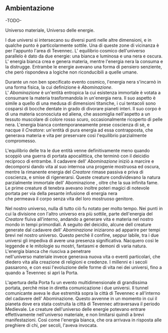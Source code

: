 ## Ambientazione

-TODO-

Universo materiale, Universo delle energie.

I due universi si intersecano su diversi punti nelle altre dimensioni, e in qualche punto è particolarmente sottile. Una di queste zone di vicinanza è per l'appunto l'area di Tevennec. L' equilibrio cosmico dell'universo parallelo è dato da due energie: una bianca e luminosa e una nera e oscura. L' energia bianca crea e genera materia, mentre l'energia nera la consuma e la distrugge. Entrambe le energie avevano una forma di pensiero senziente, che però rispondeva a logiche non riconducibili a quelle umane.

Durante un non ben specificato evento cosmico, l'energia nera s'incarnò in una forma fisica, la cui definizione è _Abominazione_.  
 L' _Abominazione_ è un'entità entropica la cui esistenza immortale è votata a consumare la materia trasformandola in un'energia nera. Il suo aspetto è simile a quello di una medusa di dimensioni titaniche, i cui tentacoli sono cosparsi di bocche dentate in grado di divorare pianeti interi. Il suo corpo è di una materia sconosciuta ed aliena, che assomiglia nell'aspetto a un tessuto muscolare di colore rosso scuro, occasionalmente ricoperto di pelle nera.  L'energia bianca contemporaneamente prese coscienza di sè, e nacque il _Creatore_: un'entità di pura energia ad essa contrapposta, che generava materia e vita per preservare così l'equilibrio parzialmente compromesso.

L'equilibrio delle tra le due entità venne definitivamente meno quando scoppiò una guerra di portata apocalittica, che terminò con il deicidio reciproco di entrambe. Il cadavere dell' _Abominazione_ iniziò a marcire e decomporsi dando vita al suo internoa una progenie mostruosa ed oscura, mentre la rimanente energia del _Creatore_ rimase passiva e priva di coscienza, e smise di rigenerarsi. Queste creature condividevano la natura parzialmente immortale dell' Abominazione , oltre che la sua infinita fame. Le prime creature di tenebra avevano inoltre poteri magici di notevole portata per via della pesante infusione di energia nera  
 che permeava il corpo senza vita del loro mostruoso genitore.

Nel nostro universo, nulla di tutto ciò fu notato per molto tempo. Nei punti in cui la divisione con l'altro universo era più sottile, parte dell'energia del _Creatore_ fluiva all'interno, andando a generare vita e materia nel nostro mondo in tempi primordiali. A seguito del deicidio, alcune dell creature generate dal cadavere dell' _Abominazione_ iniziarono ad apparire per tempi brevi nel nostro universo. Questo perchè il confine, seppur labile, tra i due universi gli impediva di avere una presenza significativa. Nacquero così le leggende e le mitologie su mostri, fantasmi e demoni di varia natura. L'energia bianca che riusciva a penetrare  
 nell'universo materiale invece generava nuova vita o eventi particolari, che diedero vita alla creazione di religioni e credenze. I millenni e i secoli passarono, e con essi l'evoluzione delle forme di vita nei dei universi, fino a quando a Tevennec si aprì la Porta.

L'apertura della Porta fu un evento multidimensionale di grandissima portata, perchè mise in diretta comunicazione i due universi. Il tunnel comunicante aveva le due estremità sopra la città di Tevennec e all'interno del cadavere dell' Abominazione. Questo avvenne in un momento in cui il pianeta dove era stata costruita la città di Tevennec attraversava il periodo Medievale. Le creature dell'universo delle energie potevano entrare effettivamente nell'universo materiale, e non limitarsi quindi a brevi manifestazioni. Così come l'energia bianca, che ora arrivava in risposta alle preghiere di chi, per secoli, l'aveva invocata.

